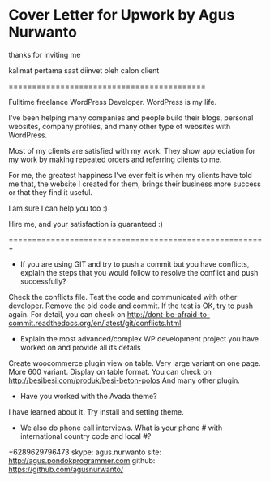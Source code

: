 # Cover Letter for Upwork by Agus Nurwanto

thanks for inviting me

kalimat pertama saat diinvet oleh calon client

==========================================



Fulltime freelance WordPress Developer. WordPress is my life.

I've been helping many companies and people build their blogs, personal websites, company profiles, and many other type of websites with WordPress.

Most of my clients are satisfied with my work. They show appreciation for my work by making repeated orders and referring clients to me.

For me, the greatest happiness I've ever felt is when my clients have told me that, the website I created for them, brings their business more success or that they find it useful.

I am sure I can help you too :)

Hire me, and your satisfaction is guaranteed :)


=======================================================


- If you are using GIT and try to push a commit but you have conflicts, explain the steps that you would follow to resolve the conflict and push successfully?

Check the conflicts file. Test the code and communicated with other developer.
Remove the old code and commit. If the test is OK, try to push again.
For detail, you can check on http://dont-be-afraid-to-commit.readthedocs.org/en/latest/git/conflicts.html

- Explain the most advanced/complex WP development project you have worked on and provide all its details

Create woocommerce plugin view on table. Very large variant on one page. More 600 variant.
Display on table format. You can check on http://besibesi.com/produk/besi-beton-polos
And many other plugin.

- Have you worked with the Avada theme?

I have learned about it. Try install and setting theme.

- We also do phone call interviews. What is your phone # with international country code and local #?

+6289629796473
skype: agus.nurwanto
site: http://agus.pondokprogrammer.com
github: https://github.com/agusnurwanto/
